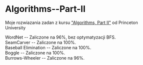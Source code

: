 # Algorithms--Part-II

Moje rozwiazania zadan z kursu ["Algorithms, Part II"](https://www.coursera.org/learn/algorithms-part2) od Princeton University

WordNet -- Zaliczone na 96%, bez optymatyzacji BFS.
<br/> SeamCarver -- Zaliczone na 100%.
<br/> Baseball Elimination -- Zaliczone na 100%.
<br/> Boggle -- Zaliczone na 100%.
<br/> Burrows-Wheeler -- Zaliczone na 96%.
